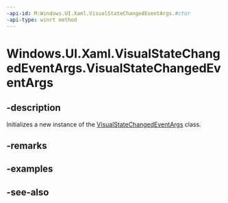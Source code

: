 ```yaml
---
-api-id: M:Windows.UI.Xaml.VisualStateChangedEventArgs.#ctor
-api-type: winrt method
---
```


<!-- Method syntax
public VisualStateChangedEventArgs()
-->

# Windows.UI.Xaml.VisualStateChangedEventArgs.VisualStateChangedEventArgs

## -description
Initializes a new instance of the [VisualStateChangedEventArgs](visualstatechangedeventargs.md) class.


## -remarks

## -examples

## -see-also
